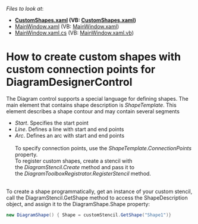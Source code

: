 <!-- default file list -->
*Files to look at*:

* **[CustomShapes.xaml](./CS/DXDiagram.CreateCustomShapes/CustomShapes.xaml) (VB: [CustomShapes.xaml](./VB/DXDiagram.CreateCustomShapes/CustomShapes.xaml))**
* [MainWindow.xaml](./CS/DXDiagram.CreateCustomShapes/MainWindow.xaml) (VB: [MainWindow.xaml](./VB/DXDiagram.CreateCustomShapes/MainWindow.xaml))
* [MainWindow.xaml.cs](./CS/DXDiagram.CreateCustomShapes/MainWindow.xaml.cs) (VB: [MainWindow.xaml.vb](./VB/DXDiagram.CreateCustomShapes/MainWindow.xaml.vb))
<!-- default file list end -->
# How to create custom shapes with custom connection points for DiagramDesignerControl


<p>The Diagram control supports a special language for defining shapes. The main element that contains shape description is <em>ShapeTemplate</em>. This element describes a shape contour and may contain several segments

* <em>Start</em>. Specifies the start point
* <em>Line</em>. Defines a line with start and end points
* <em>Arc</em>. Defines an arc with start and end points<br><br>To specify connection points, use the <em>ShapeTemplate.ConnectionPoints</em> property.<br>To register custom shapes, create a stencil with the <em>DiagramStencil.Create</em> method and pass it to the <em>DiagramToolboxRegistrator.RegisterStencil</em> method.</p>

<br/>
To create a shape programmatically, get an instance of your custom stencil, call the DiagramStencil.GetShape method to access the ShapeDescription object, and assign it to the DiagramShape.Shape property:

```cs
new DiagramShape() { Shape = customStencil.GetShape("Shape1")}
```

